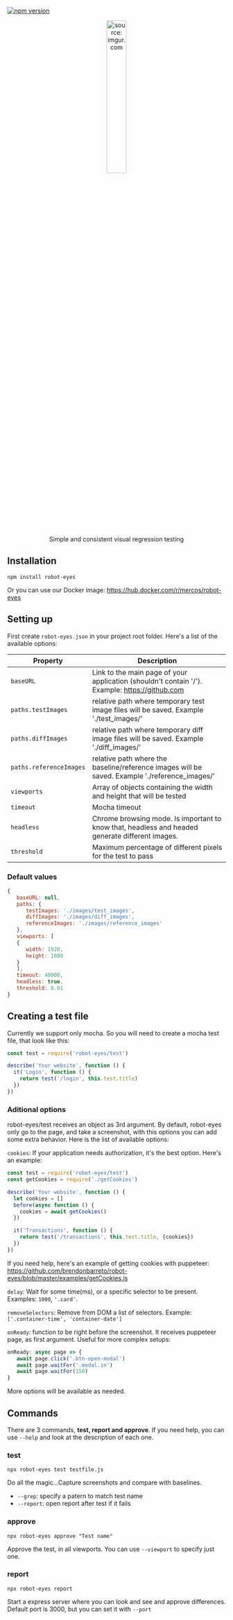 [![npm version](https://badge.fury.io/js/robot-eyes.svg)](https://badge.fury.io/js/robot-eyes)

<p align="center">
  <a href="https://github.com/mercos/robot-eyes"><img width="30%" src="https://i.imgur.com/rglWPiW.jpg" title="source: imgur.com" /></a>
</p>

<p align="center">
  Simple and consistent visual regression testing
</p>


## Installation
```
npm install robot-eyes
```
Or you can use our Docker image: https://hub.docker.com/r/mercos/robot-eyes

## Setting up
First create `robot-eyes.json` in your project root folder. Here's a list of the available options:

| Property        | Description
| ------------- |-------------|
| `baseURL`      | Link to the main page of your application (shouldn't contain '/'). Example: https://github.com |
| `paths.testImages`      | relative path where temporary test image files will be saved. Example './test_images/'      |
| `paths.diffImages` | relative path where temporary diff image files will be saved. Example './diff_images/'      |
| `paths.referenceImages` | relative path where the baseline/reference images will be saved. Example './reference_images/'      |
| `viewports` | Array of objects containing the width and height that will be tested      |
| `timeout` | Mocha timeout      |
| `headless` | Chrome browsing mode. Is important to know that, headless and headed generate different images.      |
| `threshold` | Maximum percentage of different pixels for the test to pass     |

### Default values
```javascript
{
   baseURL: null,
   paths: {
      testImages: './images/test_images',
      diffImages: './images/diff_images',
      referenceImages: './images/reference_images'
   },
   viewports: [
   {
      width: 1920,
      height: 1080
   }
   ],
   timeout: 40000,
   headless: true,
   threshold: 0.01
}
```

## Creating a test file
Currently we support only mocha. So you will need to create a mocha test file, that look like this:

```javascript
const test = require('robot-eyes/test')

describe('Your website', function () {
  it('Login', function () {
    return test('/login', this.test.title)
  })
})
```

### Aditional options
robot-eyes/test receives an object as 3rd argument. By default, robot-eyes only go to the page, and take a screenshot, with this options you can add some extra behavior. Here is the list of available options:

`cookies`: If your application needs authorization, it's the best option. Here's an example:
```javascript
const test = require('robot-eyes/test')
const getCookies = require('./getCookies')

describe('Your website', function () {
  let cookies = []
  before(async function () {
    cookies = await getCookies()
  })

  it('Transactions', function () {
    return test('/transactions', this.test.title, {cookies})
  })
})
```
If you need help, here's an example of getting cookies with puppeteer: https://github.com/brendonbarreto/robot-eyes/blob/master/examples/getCookies.js

`delay`: Wait for some time(ms), or a specific selector to be present. Examples: `1000`, `'.card'`.

`removeSelectors`: Remove from DOM a list of selectors. Example: `['.container-time', 'container-date']` 

`onReady`: function to be right before the screenshot. It receives puppeteer page, as first argument. Useful for more complex setups:
```js
onReady: async page => {
   await page.click('.btn-open-modal')
   await page.waitFor('.modal.in')
   await page.waitFor(150)
}
```

More options will be available as needed.

## Commands
There are 3 commands, **test, report and approve**. If you need help, you can use `--help` and look at the description of each one.

### test
```
npx robot-eyes test testfile.js
```
Do all the magic...Capture screenshots and compare with baselines.
- `--grep`: specify a patern to match test name
- `--report`: open report after test if it fails

### approve
```
npx robot-eyes approve "Test name"
```
Approve the test, in all viewports. You can use `--viewport` to specify just one.

### report
```
npx robot-eyes report
```

Start a express server where you can look and see and approve differences. Default port is 3000, but you can set it with `--port`
